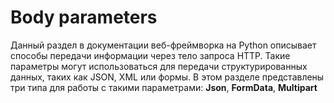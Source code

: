 # Body parameters
Данный раздел в документации веб-фреймворка на Python описывает способы передачи информации через тело запроса HTTP. Такие параметры могут использоваться для передачи структурированных данных, таких как JSON, XML или формы. В этом разделе представлены три типа для работы с такими параметрами: **Json**, **FormData**, **Multipart**
